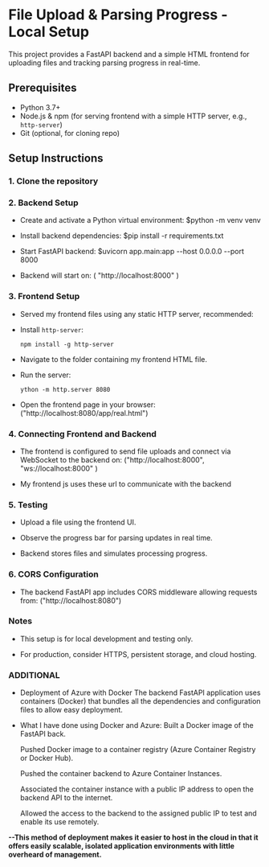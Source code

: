 
# File Upload & Parsing Progress - Local Setup

This project provides a FastAPI backend and a simple HTML frontend for uploading files and tracking parsing progress in real-time.

## Prerequisites

- Python 3.7+
- Node.js & npm (for serving frontend with a simple HTTP server, e.g., `http-server`)
- Git (optional, for cloning repo)


## Setup Instructions

### 1. Clone the repository

### 2. Backend Setup

  - Create and activate a Python virtual environment:
    $python -m venv venv
    
  - Install backend dependencies:
    $pip install -r requirements.txt

  - Start FastAPI backend:
    $uvicorn app.main:app --host 0.0.0.0 --port 8000

   - Backend will start on:
     ( "http://localhost:8000" )


### 3. Frontend Setup

- Served my frontend files using any static HTTP server, recommended:

- Install `http-server`:

  ```
  npm install -g http-server
  ```

- Navigate to the folder containing my frontend HTML file.

- Run the server:

  ```
  ython -m http.server 8080
  ```

- Open the frontend page in your browser:
  ("http://localhost:8080/app/real.html")




### 4. Connecting Frontend and Backend

- The frontend is configured to send file uploads and connect via WebSocket to the backend on:
 ("http://localhost:8000", "ws://localhost:8000" )

- My frontend js uses these url to communicate with the backend

### 5. Testing

- Upload a file using the frontend UI.

- Observe the progress bar for parsing updates in real time.

- Backend stores files and simulates processing progress.


### 6. CORS Configuration

- The backend FastAPI app includes CORS middleware allowing requests from:
 ("http://localhost:8080")


### Notes

- This setup is for local development and testing only.

- For production, consider HTTPS, persistent storage, and cloud hosting.



### ADDITIONAL

- Deployment of Azure with Docker
  The backend FastAPI application uses containers (Docker) that bundles all the dependencies and   configuration files to allow easy deployment.

- What I have done using Docker and Azure:
  Built a Docker image of the FastAPI back.

  Pushed Docker image to a container registry (Azure Container Registry or Docker Hub).

  Pushed the container backend to Azure Container Instances.

  Associated the container instance with a public IP address to open the backend API to the        internet.

  Allowed the access to the backend to the assigned public IP to test and enable its use           remotely.

**--This method of deployment makes it easier to host in the cloud in that it offers easily scalable, isolated application environments with little overheard of management.**
